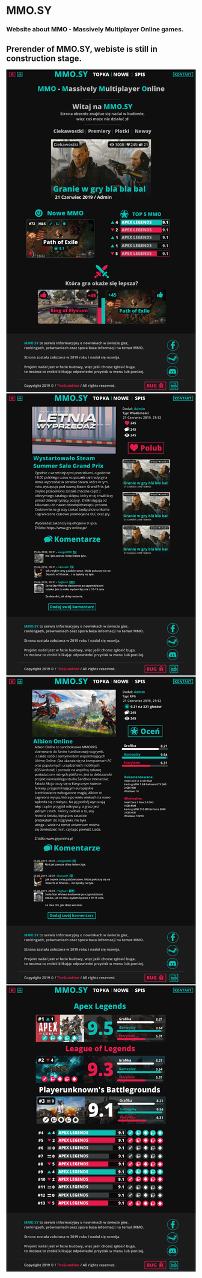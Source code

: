 # MMO.SY
### Website about MMO - Massively Multiplayer Online games.

## Prerender of MMO.SY, webiste is still in construction stage.
![MMO.SY PreRender](https://github.com/TheSunshined/MMO.SY/blob/master/MainPage.png?raw=true)
![MMO.SY PreRender](https://github.com/TheSunshined/MMO.SY/blob/master/NewsPage.png?raw=true)
![MMO.SY PreRender](https://github.com/TheSunshined/MMO.SY/blob/master/InfoGame.png?raw=true)
![MMO.SY PreRender](https://github.com/TheSunshined/MMO.SY/blob/master/RankPage.png?raw=true)

